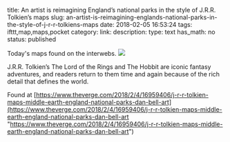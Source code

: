 title: An artist is reimagining England’s national parks in the style of J.R.R. Tolkien’s maps
slug: an-artist-is-reimagining-englands-national-parks-in-the-style-of-j-r-r-tolkiens-maps
date: 2018-02-05 16:53:24
tags: ifttt,map,maps,pocket
category: 
link: 
description: 
type: text
has_math: no
status: published

Today's maps found on the interwebs. ![](https://cdn.vox-cdn.com/uploads/chorus_image/image/58558721/Yorkshire_Dales_Tolkien_Style_Header_sm_2000x1200.0.jpg)  
  

J.R.R. Tolkien’s The Lord of the Rings and The Hobbit are iconic fantasy adventures, and readers return to them time and again because of the rich detail that defines the world.  
  

Found at [https://www.theverge.com/2018/2/4/16959406/j-r-r-tolkien-maps-middle-earth-england-national-parks-dan-bell-art](https://www.theverge.com/2018/2/4/16959406/j-r-r-tolkien-maps-middle-earth-england-national-parks-dan-bell-art "https://www.theverge.com/2018/2/4/16959406/j-r-r-tolkien-maps-middle-earth-england-national-parks-dan-bell-art")



